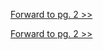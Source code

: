 

[Forward to pg. 2 >>](https://github.com/hipstas/aapb-july-2017-demo/blob/master/02_attk.utils_demo.ipynb)




[Forward to pg. 2 >>](https://github.com/hipstas/aapb-july-2017-demo/blob/master/02_attk.utils_demo.ipynb)
